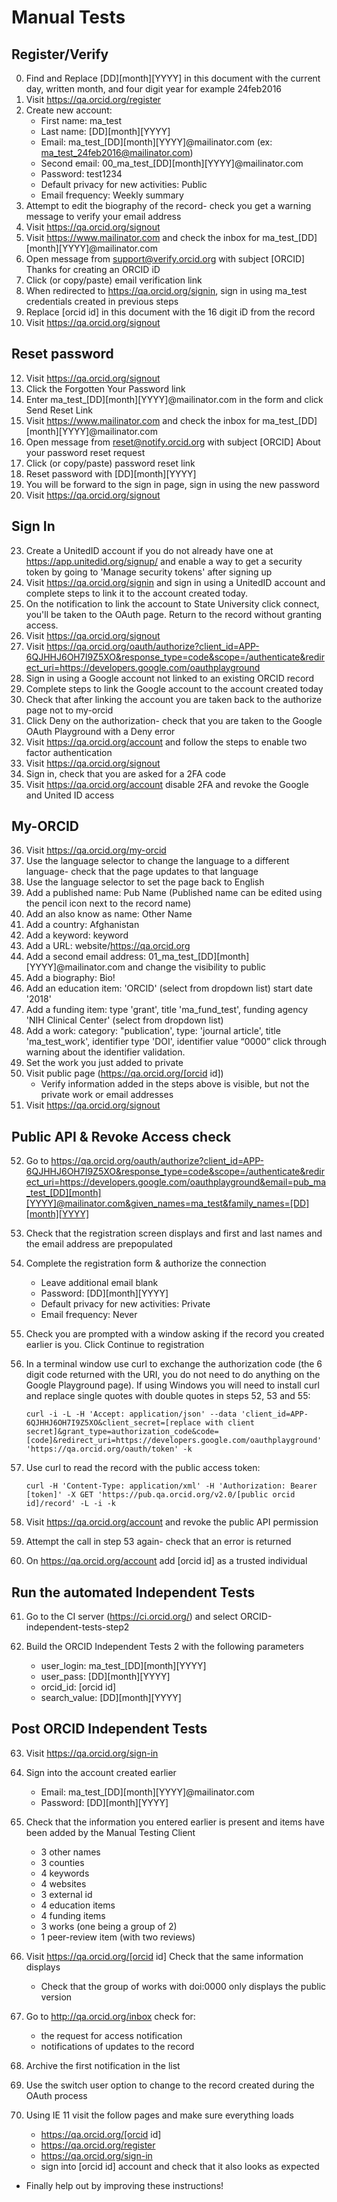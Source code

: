 # Manual Tests

## Register/Verify

0. Find and Replace [DD][month][YYYY] in this document with the current day, written month, and four digit year for example 24feb2016
1. Visit https://qa.orcid.org/register
2. Create new account:
    * First name: ma_test
    * Last name: [DD][month][YYYY]
    * Email: ma_test_[DD][month][YYYY]@mailinator.com (ex: ma_test_24feb2016@mailinator.com)
    * Second email: 00_ma_test_[DD][month][YYYY]@mailinator.com
    * Password: test1234
    * Default privacy for new activities: Public
    * Email frequency: Weekly summary
3. Attempt to edit the biography of the record- check you get a warning message to verify your email address
5. Visit https://qa.orcid.org/signout
6. Visit https://www.mailinator.com and check the inbox for ma_test_[DD][month][YYYY]@mailinator.com
7. Open message from support@verify.orcid.org with subject [ORCID] Thanks for creating an ORCID iD 
8. Click (or copy/paste) email verification link
9. When redirected to https://qa.orcid.org/signin, sign in using ma_test credentials created in previous steps
10. Replace [orcid id] in this document with the 16 digit iD from the record
11. Visit https://qa.orcid.org/signout

## Reset password

12. Visit https://qa.orcid.org/signout
13. Click the Forgotten Your Password link
14. Enter ma_test_[DD][month][YYYY]@mailinator.com in the form and click Send Reset Link
15. Visit https://www.mailinator.com and check the inbox for ma_test_[DD][month][YYYY]@mailinator.com
16. Open message from reset@notify.orcid.org with subject [ORCID] About your password reset request 
17. Click (or copy/paste) password reset link
18. Reset password with [DD][month][YYYY]
19. You will be forward to the sign in page, sign in using the new password
22. Visit https://qa.orcid.org/signout

## Sign In

23. Create a UnitedID account if you do not already have one at https://app.unitedid.org/signup/ and enable a way to get a security token by going to 'Manage security tokens' after signing up
24. Visit https://qa.orcid.org/signin and sign in using a UnitedID account and complete steps to link it to the account created today.
25. On the notification to link the account to State University click connect, you'll be taken to the OAuth page. Return to the record without granting access. 
26. Visit https://qa.orcid.org/signout
27. Visit https://qa.orcid.org/oauth/authorize?client_id=APP-6QJHHJ6OH7I9Z5XO&response_type=code&scope=/authenticate&redirect_uri=https://developers.google.com/oauthplayground
28. Sign in using a Google account not linked to an existing ORCID record
29. Complete steps to link the Google account to the account created today
30. Check that after linking the account you are taken back to the authorize page not to my-orcid
31. Click Deny on the authorization- check that you are taken to the Google OAuth Playground with a Deny error
32. Visit https://qa.orcid.org/account and follow the steps to enable two factor authentication
33. Visit https://qa.orcid.org/signout
34. Sign in, check that you are asked for a 2FA code
35. Visit https://qa.orcid.org/account disable 2FA and revoke the Google and United ID access

## My-ORCID

36. Visit https://qa.orcid.org/my-orcid
37. Use the language selector to change the language to a different language- check that the page updates to that language
38. Use the language selector to set the page back to English
39. Add a published name: Pub Name (Published name can be edited using the pencil icon next to the record name)
40. Add an also know as name: Other Name
41. Add a country: Afghanistan
42. Add a keyword: keyword
43. Add a URL: website/https://qa.orcid.org
44. Add a second email address: 01_ma_test_[DD][month][YYYY]@mailinator.com and change the visibility to public
45. Add a biography: Bio!
46. Add an education item: 'ORCID' (select from dropdown list) start date '2018'
47. Add a funding item: type 'grant', title 'ma_fund_test', funding agency 'NIH Clinical Center' (select from dropdown list)
48. Add a work: category: "publication', type: 'journal article', title 'ma_test_work', identifier type 'DOI', identifier value “0000” click through warning about the identifier validation.
49. Set the work you just added to private
50. Visit public page (https://qa.orcid.org/[orcid id])
    * Verify information added in the steps above is visible, but not the private work or email addresses
51. Visit https://qa.orcid.org/signout

## Public API & Revoke Access check

52. Go to https://qa.orcid.org/oauth/authorize?client_id=APP-6QJHHJ6OH7I9Z5XO&response_type=code&scope=/authenticate&redirect_uri=https://developers.google.com/oauthplayground&email=pub_ma_test_[DD][month][YYYY]@mailinator.com&given_names=ma_test&family_names=[DD][month][YYYY]

53. Check that the registration screen displays and first and last names and the email address are prepopulated

54. Complete the registration form & authorize the connection
    * Leave additional email blank
    * Password: [DD][month][YYYY]
    * Default privacy for new activities: Private
    * Email frequency: Never
    
55. Check you are prompted with a window asking if the record you created earlier is you. Click Continue to registration

56. In a terminal window use curl to exchange the authorization code (the 6 digit code returned with the URI, you do not need to do anything on the Google Playground page). If using Windows you will need to install curl and replace single quotes with double quotes in steps 52, 53 and 55: 

    ```
    curl -i -L -H 'Accept: application/json' --data 'client_id=APP-6QJHHJ6OH7I9Z5XO&client_secret=[replace with client secret]&grant_type=authorization_code&code=[code]&redirect_uri=https://developers.google.com/oauthplayground' 'https://qa.orcid.org/oauth/token' -k
    ```

57. Use curl to read the record with the public access token:

	```
	curl -H 'Content-Type: application/xml' -H 'Authorization: Bearer [token]' -X GET 'https://pub.qa.orcid.org/v2.0/[public orcid id]/record' -L -i -k
	``` 

58. Visit https://qa.orcid.org/account and revoke the public API permission

59. Attempt the call in step 53 again- check that an error is returned

60. On https://qa.orcid.org/account add [orcid id] as a trusted individual


## Run the automated Independent Tests

61. Go to the CI server (https://ci.orcid.org/) and select ORCID-independent-tests-step2

62. Build the ORCID Independent Tests 2 with the following parameters
	* user_login: ma_test_[DD][month][YYYY]	
 	* user_pass: [DD][month][YYYY]
 	* orcid_id: [orcid id]
 	* search_value: [DD][month][YYYY]
 	
## Post ORCID Independent Tests

63. Visit https://qa.orcid.org/sign-in

64. Sign into the account created earlier
	* Email: ma_test_[DD][month][YYYY]@mailinator.com
	* Password: [DD][month][YYYY]

65. Check that the information you entered earlier is present and items have been added by the Manual Testing Client
	* 3 other names
	* 3 counties
	* 4 keywords
	* 4 websites
	* 3 external id
	* 4 education items
	* 4 funding items
	* 3 works (one being a group of 2)
	* 1 peer-review item (with two reviews)
	
66. Visit https://qa.orcid.org/[orcid id] Check that the same information displays
	* Check that the group of works with doi:0000 only displays the public version

67. Go to http://qa.orcid.org/inbox check for:
	* the request for access notification
	* notifications of updates to the record

68. Archive the first notification in the list

69. Use the switch user option to change to the record created during the OAuth process

70. Using IE 11 visit the follow pages and make sure everything loads
	* https://qa.orcid.org/[orcid id]
	* https://qa.orcid.org/register
	* https://qa.orcid.org/sign-in
	* sign into [orcid id] account and check that it also looks as expected

* Finally help out by improving these instructions!      
   
